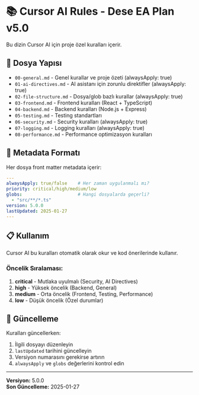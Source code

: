 # 📚 Cursor AI Rules - Dese EA Plan v5.0

Bu dizin Cursor AI için proje özel kuralları içerir.

## 📁 Dosya Yapısı

- `00-general.md` - Genel kurallar ve proje özeti (alwaysApply: true)
- `01-ai-directives.md` - AI asistanı için zorunlu direktifler (alwaysApply: true)
- `02-file-structure.md` - Dosya/glob bazlı kurallar (alwaysApply: true)
- `03-frontend.md` - Frontend kuralları (React + TypeScript)
- `04-backend.md` - Backend kuralları (Node.js + Express)
- `05-testing.md` - Testing standartları
- `06-security.md` - Security kuralları (alwaysApply: true)
- `07-logging.md` - Logging kuralları (alwaysApply: true)
- `08-performance.md` - Performance optimizasyon kuralları

## 🔧 Metadata Formatı

Her dosya front matter metadata içerir:

```yaml
---
alwaysApply: true/false    # Her zaman uygulanmalı mı?
priority: critical/high/medium/low
globs:                     # Hangi dosyalarda geçerli?
  - "src/**/*.ts"
version: 5.0.0
lastUpdated: 2025-01-27
---
```

## 📋 Kullanım

Cursor AI bu kuralları otomatik olarak okur ve kod önerilerinde kullanır.

### Öncelik Sıralaması:
1. **critical** - Mutlaka uyulmalı (Security, AI Directives)
2. **high** - Yüksek öncelik (Backend, General)
3. **medium** - Orta öncelik (Frontend, Testing, Performance)
4. **low** - Düşük öncelik (Özel durumlar)

## 🔄 Güncelleme

Kuralları güncellerken:
1. İlgili dosyayı düzenleyin
2. `lastUpdated` tarihini güncelleyin
3. Versiyon numarasını gerekirse artırın
4. `alwaysApply` ve `globs` değerlerini kontrol edin

---

**Versiyon:** 5.0.0  
**Son Güncelleme:** 2025-01-27

